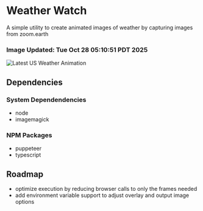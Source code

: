 # Weather Watch

A simple utility to create animated images of weather by capturing images from zoom.earth

### Image Updated: Tue Oct 28 05:10:51 PDT 2025

![Latest US Weather Animation](animations/2025-10-28.webp)

## Dependencies
### System Dependendencies
* node
* imagemagick
### NPM Packages
* puppeteer
* typescript

## Roadmap
* optimize execution by reducing browser calls to only the frames needed
* add environment variable support to adjust overlay and output image options
